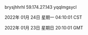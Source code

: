 brysjhhrhl 59.174.27.143 yqqlmgsycl

2022年 01月 24日 星期一 04:10:01 CST

2022年 01月 23日 星期日 20:10:01 GMT
